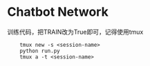 # Chatbot Network


训练代码，把TRAIN改为True即可，记得使用tmux
``` shell
    tmux new -s <session-name>
    python run.py
    tmux a -t <session-name>
```

